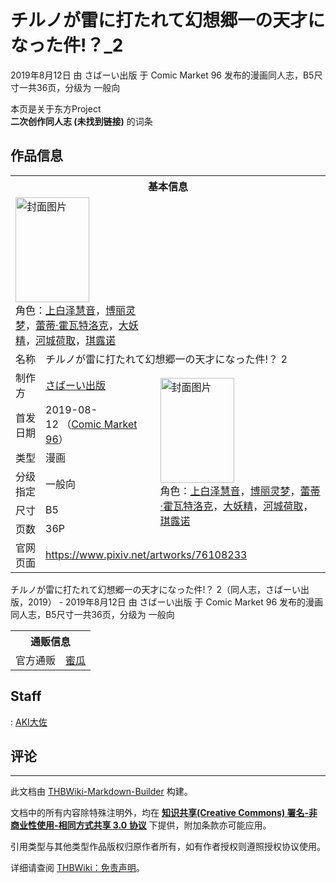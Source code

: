 # チルノが雷に打たれて幻想郷一の天才になった件!？_2

<!-- source html: G:\repos\THBWiki-Markdown-Builder\THBWikiMarkdown\Temp\main\3\33\ns0%3A%E3%83%81%E3%83%AB%E3%83%8E%E3%81%8C%E9%9B%B7%E3%81%AB%E6%89%93%E3%81%9F%E3%82%8C%E3%81%A6%E5%B9%BB%E6%83%B3%E9%83%B7%E4%B8%80%E3%81%AE%E5%A4%A9%E6%89%8D%E3%81%AB%E3%81%AA%E3%81%A3%E3%81%9F%E4%BB%B6%21%EF%BC%9F_2.html -->

2019年8月12日 由 さばーい出版 于 Comic Market 96 发布的漫画同人志，B5尺寸一共36页，分级为 一般向

本页是关于东方Project  
 **二次创作同人志 (未找到链接)** 的词条
## 作品信息

<table><tbody><tr><th colspan="3">基本信息</th></tr><tr><td class="cover-artwork-mobile" colspan="2"><a href="./文件-チルノが雷に打たれて幻想郷一の天才になった件!？_2封面.jpg.md" class="image" title="封面图片"><img alt="封面图片" src="https://upload.thwiki.cc/thumb/8/89/%E3%83%81%E3%83%AB%E3%83%8E%E3%81%8C%E9%9B%B7%E3%81%AB%E6%89%93%E3%81%9F%E3%82%8C%E3%81%A6%E5%B9%BB%E6%83%B3%E9%83%B7%E4%B8%80%E3%81%AE%E5%A4%A9%E6%89%8D%E3%81%AB%E3%81%AA%E3%81%A3%E3%81%9F%E4%BB%B6%21%EF%BC%9F_2%E5%B0%81%E9%9D%A2.jpg/118px-%E3%83%81%E3%83%AB%E3%83%8E%E3%81%8C%E9%9B%B7%E3%81%AB%E6%89%93%E3%81%9F%E3%82%8C%E3%81%A6%E5%B9%BB%E6%83%B3%E9%83%B7%E4%B8%80%E3%81%AE%E5%A4%A9%E6%89%8D%E3%81%AB%E3%81%AA%E3%81%A3%E3%81%9F%E4%BB%B6%21%EF%BC%9F_2%E5%B0%81%E9%9D%A2.jpg" decoding="async" loading="lazy" width="118" height="168" srcset="https://upload.thwiki.cc/thumb/8/89/%E3%83%81%E3%83%AB%E3%83%8E%E3%81%8C%E9%9B%B7%E3%81%AB%E6%89%93%E3%81%9F%E3%82%8C%E3%81%A6%E5%B9%BB%E6%83%B3%E9%83%B7%E4%B8%80%E3%81%AE%E5%A4%A9%E6%89%8D%E3%81%AB%E3%81%AA%E3%81%A3%E3%81%9F%E4%BB%B6%21%EF%BC%9F_2%E5%B0%81%E9%9D%A2.jpg/177px-%E3%83%81%E3%83%AB%E3%83%8E%E3%81%8C%E9%9B%B7%E3%81%AB%E6%89%93%E3%81%9F%E3%82%8C%E3%81%A6%E5%B9%BB%E6%83%B3%E9%83%B7%E4%B8%80%E3%81%AE%E5%A4%A9%E6%89%8D%E3%81%AB%E3%81%AA%E3%81%A3%E3%81%9F%E4%BB%B6%21%EF%BC%9F_2%E5%B0%81%E9%9D%A2.jpg 1.5x, https://upload.thwiki.cc/thumb/8/89/%E3%83%81%E3%83%AB%E3%83%8E%E3%81%8C%E9%9B%B7%E3%81%AB%E6%89%93%E3%81%9F%E3%82%8C%E3%81%A6%E5%B9%BB%E6%83%B3%E9%83%B7%E4%B8%80%E3%81%AE%E5%A4%A9%E6%89%8D%E3%81%AB%E3%81%AA%E3%81%A3%E3%81%9F%E4%BB%B6%21%EF%BC%9F_2%E5%B0%81%E9%9D%A2.jpg/236px-%E3%83%81%E3%83%AB%E3%83%8E%E3%81%8C%E9%9B%B7%E3%81%AB%E6%89%93%E3%81%9F%E3%82%8C%E3%81%A6%E5%B9%BB%E6%83%B3%E9%83%B7%E4%B8%80%E3%81%AE%E5%A4%A9%E6%89%8D%E3%81%AB%E3%81%AA%E3%81%A3%E3%81%9F%E4%BB%B6%21%EF%BC%9F_2%E5%B0%81%E9%9D%A2.jpg 2x" data-file-width="632" data-file-height="899"></a><div class="cover-char">角色：<a href="./上白泽慧音.md" title="上白泽慧音">上白泽慧音</a>，<a href="./博丽灵梦.md" title="博丽灵梦">博丽灵梦</a>，<a href="./蕾蒂·霍瓦特洛克.md" title="蕾蒂·霍瓦特洛克">蕾蒂·霍瓦特洛克</a>，<a href="./大妖精.md" title="大妖精">大妖精</a>，<a href="./河城荷取.md" title="河城荷取">河城荷取</a>，<a href="./琪露诺.md" title="琪露诺">琪露诺</a></div></td>
</tr><tr><td class="label">名称</td><td colspan="2"> チルノが雷に打たれて幻想郷一の天才になった件!？ 2 </td></tr><tr><td class="label">制作方</td><td><a href="./さばーい出版.md" title="さばーい出版">さばーい出版</a></td><td class="cover-artwork" rowspan="6" style="min-width:168px;"><a href="./文件-チルノが雷に打たれて幻想郷一の天才になった件!？_2封面.jpg.md" class="image" title="封面图片"><img alt="封面图片" src="https://upload.thwiki.cc/thumb/8/89/%E3%83%81%E3%83%AB%E3%83%8E%E3%81%8C%E9%9B%B7%E3%81%AB%E6%89%93%E3%81%9F%E3%82%8C%E3%81%A6%E5%B9%BB%E6%83%B3%E9%83%B7%E4%B8%80%E3%81%AE%E5%A4%A9%E6%89%8D%E3%81%AB%E3%81%AA%E3%81%A3%E3%81%9F%E4%BB%B6%21%EF%BC%9F_2%E5%B0%81%E9%9D%A2.jpg/118px-%E3%83%81%E3%83%AB%E3%83%8E%E3%81%8C%E9%9B%B7%E3%81%AB%E6%89%93%E3%81%9F%E3%82%8C%E3%81%A6%E5%B9%BB%E6%83%B3%E9%83%B7%E4%B8%80%E3%81%AE%E5%A4%A9%E6%89%8D%E3%81%AB%E3%81%AA%E3%81%A3%E3%81%9F%E4%BB%B6%21%EF%BC%9F_2%E5%B0%81%E9%9D%A2.jpg" decoding="async" loading="lazy" width="118" height="168" srcset="https://upload.thwiki.cc/thumb/8/89/%E3%83%81%E3%83%AB%E3%83%8E%E3%81%8C%E9%9B%B7%E3%81%AB%E6%89%93%E3%81%9F%E3%82%8C%E3%81%A6%E5%B9%BB%E6%83%B3%E9%83%B7%E4%B8%80%E3%81%AE%E5%A4%A9%E6%89%8D%E3%81%AB%E3%81%AA%E3%81%A3%E3%81%9F%E4%BB%B6%21%EF%BC%9F_2%E5%B0%81%E9%9D%A2.jpg/177px-%E3%83%81%E3%83%AB%E3%83%8E%E3%81%8C%E9%9B%B7%E3%81%AB%E6%89%93%E3%81%9F%E3%82%8C%E3%81%A6%E5%B9%BB%E6%83%B3%E9%83%B7%E4%B8%80%E3%81%AE%E5%A4%A9%E6%89%8D%E3%81%AB%E3%81%AA%E3%81%A3%E3%81%9F%E4%BB%B6%21%EF%BC%9F_2%E5%B0%81%E9%9D%A2.jpg 1.5x, https://upload.thwiki.cc/thumb/8/89/%E3%83%81%E3%83%AB%E3%83%8E%E3%81%8C%E9%9B%B7%E3%81%AB%E6%89%93%E3%81%9F%E3%82%8C%E3%81%A6%E5%B9%BB%E6%83%B3%E9%83%B7%E4%B8%80%E3%81%AE%E5%A4%A9%E6%89%8D%E3%81%AB%E3%81%AA%E3%81%A3%E3%81%9F%E4%BB%B6%21%EF%BC%9F_2%E5%B0%81%E9%9D%A2.jpg/236px-%E3%83%81%E3%83%AB%E3%83%8E%E3%81%8C%E9%9B%B7%E3%81%AB%E6%89%93%E3%81%9F%E3%82%8C%E3%81%A6%E5%B9%BB%E6%83%B3%E9%83%B7%E4%B8%80%E3%81%AE%E5%A4%A9%E6%89%8D%E3%81%AB%E3%81%AA%E3%81%A3%E3%81%9F%E4%BB%B6%21%EF%BC%9F_2%E5%B0%81%E9%9D%A2.jpg 2x" data-file-width="632" data-file-height="899"></a><div class="cover-char">角色：<a href="./上白泽慧音.md" title="上白泽慧音">上白泽慧音</a>，<a href="./博丽灵梦.md" title="博丽灵梦">博丽灵梦</a>，<a href="./蕾蒂·霍瓦特洛克.md" title="蕾蒂·霍瓦特洛克">蕾蒂·霍瓦特洛克</a>，<a href="./大妖精.md" title="大妖精">大妖精</a>，<a href="./河城荷取.md" title="河城荷取">河城荷取</a>，<a href="./琪露诺.md" title="琪露诺">琪露诺</a></div></td>
</tr><tr><td class="label">首发日期</td><td>2019-08-12&#160;（<a href="/展会作品列表?e=Comic+Market%2396">Comic Market 96</a>）</td></tr><tr><td class="label">类型</td><td>漫画</td></tr><tr><td class="label">分级指定</td><td>一般向</td></tr><tr><td class="label">尺寸</td><td>B5</td></tr><tr><td class="label">页数</td><td>36P</td></tr>
<tr><td class="label">官网页面</td><td colspan="2"><a rel="nofollow" class="external free" href="https://www.pixiv.net/artworks/76108233">https://www.pixiv.net/artworks/76108233</a></td></tr></tbody></table>

チルノが雷に打たれて幻想郷一の天才になった件!？ 2（同人志，さばーい出版，2019） - 2019年8月12日 由 さばーい出版 于 Comic Market 96 发布的漫画同人志，B5尺寸一共36页，分级为 一般向

<table><tbody><tr><th colspan="3">通贩信息</th></tr><tr><td class="label">官方通贩</td><td colspan="2"><a rel="nofollow" class="external text" href="https://www.melonbooks.co.jp/detail/detail.php?product_id=535617">蜜瓜</a></td></tr></tbody></table>


## Staff
: [AKI大佐](./AKI大佐.md)

## 评论




---

此文档由 [THBWiki-Markdown-Builder](https://github.com/Delsin-Yu/THBWiki-Markdown-Builder) 构建。

文档中的所有内容除特殊注明外，均在 [**知识共享(Creative Commons) 署名-非商业性使用-相同方式共享 3.0 协议**](https://creativecommons.org/licenses/by-sa/3.0/deed.zh-hans) 下提供，附加条款亦可能应用。

引用类型与其他类型作品版权归原作者所有，如有作者授权则遵照授权协议使用。

详细请查阅 [THBWiki：免责声明](https://thbwiki.cc/THBWiki:%E5%85%8D%E8%B4%A3%E5%A3%B0%E6%98%8E)。

